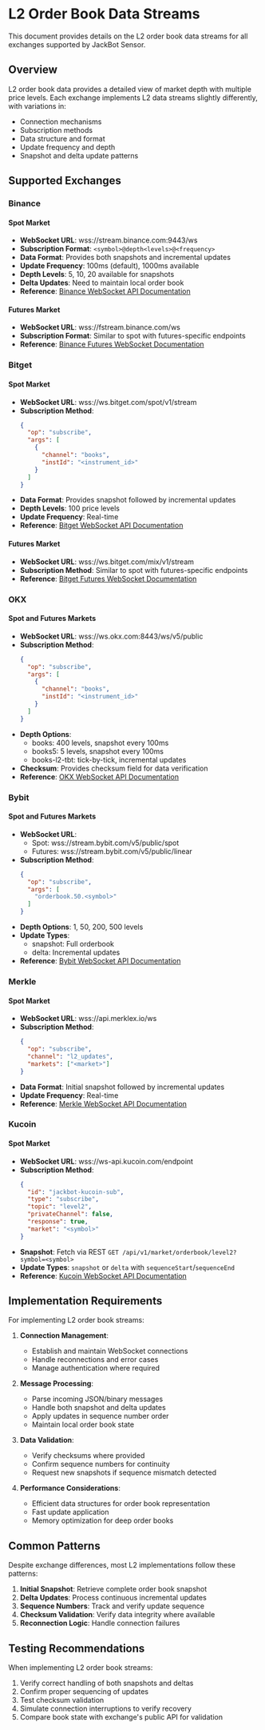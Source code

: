 # L2 Order Book Data Streams

This document provides details on the L2 order book data streams for all exchanges supported by JackBot Sensor.

## Overview

L2 order book data provides a detailed view of market depth with multiple price levels. Each exchange implements L2 data streams slightly differently, with variations in:

- Connection mechanisms
- Subscription methods
- Data structure and format
- Update frequency and depth
- Snapshot and delta update patterns

## Supported Exchanges

### Binance

#### Spot Market
- **WebSocket URL**: wss://stream.binance.com:9443/ws
- **Subscription Format**: `<symbol>@depth<levels>@<frequency>`
- **Data Format**: Provides both snapshots and incremental updates
- **Update Frequency**: 100ms (default), 1000ms available
- **Depth Levels**: 5, 10, 20 available for snapshots
- **Delta Updates**: Need to maintain local order book
- **Reference**: [Binance WebSocket API Documentation](https://binance-docs.github.io/apidocs/spot/en/#diff-depth-stream)

#### Futures Market
- **WebSocket URL**: wss://fstream.binance.com/ws
- **Subscription Format**: Similar to spot with futures-specific endpoints
- **Reference**: [Binance Futures WebSocket Documentation](https://binance-docs.github.io/apidocs/futures/en/#diff-book-depth-streams)

### Bitget

#### Spot Market
- **WebSocket URL**: wss://ws.bitget.com/spot/v1/stream
- **Subscription Method**: 
  ```json
  {
    "op": "subscribe",
    "args": [
      {
        "channel": "books",
        "instId": "<instrument_id>"
      }
    ]
  }
  ```
- **Data Format**: Provides snapshot followed by incremental updates
- **Depth Levels**: 100 price levels
- **Update Frequency**: Real-time
- **Reference**: [Bitget WebSocket API Documentation](https://bitgetlimited.github.io/apidoc/en/spot/#order-book-channel)

#### Futures Market
- **WebSocket URL**: wss://ws.bitget.com/mix/v1/stream
- **Subscription Method**: Similar to spot with futures-specific endpoints
- **Reference**: [Bitget Futures WebSocket Documentation](https://bitgetlimited.github.io/apidoc/en/mix/#order-book-channel)

### OKX

#### Spot and Futures Markets
- **WebSocket URL**: wss://ws.okx.com:8443/ws/v5/public
- **Subscription Method**:
  ```json
  {
    "op": "subscribe",
    "args": [
      {
        "channel": "books",
        "instId": "<instrument_id>"
      }
    ]
  }
  ```
- **Depth Options**: 
  - books: 400 levels, snapshot every 100ms
  - books5: 5 levels, snapshot every 100ms
  - books-l2-tbt: tick-by-tick, incremental updates
- **Checksum**: Provides checksum field for data verification
- **Reference**: [OKX WebSocket API Documentation](https://www.okx.com/docs-v5/en/#websocket-api-market-data-order-book-channel)

### Bybit

#### Spot and Futures Markets
- **WebSocket URL**: 
  - Spot: wss://stream.bybit.com/v5/public/spot
  - Futures: wss://stream.bybit.com/v5/public/linear
- **Subscription Method**:
  ```json
  {
    "op": "subscribe",
    "args": [
      "orderbook.50.<symbol>"
    ]
  }
  ```
- **Depth Options**: 1, 50, 200, 500 levels
- **Update Types**:
  - snapshot: Full orderbook
  - delta: Incremental updates
- **Reference**: [Bybit WebSocket API Documentation](https://bybit-exchange.github.io/docs/v5/websocket/public/orderbook)

### Merkle

#### Spot Market
- **WebSocket URL**: wss://api.merklex.io/ws
- **Subscription Method**:
  ```json
  {
    "op": "subscribe",
    "channel": "l2_updates",
    "markets": ["<market>"]
  }
  ```
- **Data Format**: Initial snapshot followed by incremental updates
- **Update Frequency**: Real-time
- **Reference**: [Merkle WebSocket API Documentation](https://docs.merklex.io/docs/ws-streams/orderbook)

### Kucoin

#### Spot Market
- **WebSocket URL**: wss://ws-api.kucoin.com/endpoint
- **Subscription Method**:
  ```json
  {
    "id": "jackbot-kucoin-sub",
    "type": "subscribe",
    "topic": "level2",
    "privateChannel": false,
    "response": true,
    "market": "<symbol>"
  }
  ```
- **Snapshot**: Fetch via REST `GET /api/v1/market/orderbook/level2?symbol=<symbol>`
- **Update Types**: `snapshot` or `delta` with `sequenceStart`/`sequenceEnd`
- **Reference**: [Kucoin WebSocket API Documentation](https://docs.kucoin.com/#level-2-market-data)

## Implementation Requirements

For implementing L2 order book streams:

1. **Connection Management**:
   - Establish and maintain WebSocket connections
   - Handle reconnections and error cases
   - Manage authentication where required

2. **Message Processing**:
   - Parse incoming JSON/binary messages
   - Handle both snapshot and delta updates
   - Apply updates in sequence number order
   - Maintain local order book state

3. **Data Validation**:
   - Verify checksums where provided
   - Confirm sequence numbers for continuity
   - Request new snapshots if sequence mismatch detected

4. **Performance Considerations**:
   - Efficient data structures for order book representation
   - Fast update application
   - Memory optimization for deep order books

## Common Patterns

Despite exchange differences, most L2 implementations follow these patterns:

1. **Initial Snapshot**: Retrieve complete order book snapshot
2. **Delta Updates**: Process continuous incremental updates
3. **Sequence Numbers**: Track and verify update sequence
4. **Checksum Validation**: Verify data integrity where available
5. **Reconnection Logic**: Handle connection failures

## Testing Recommendations

When implementing L2 order book streams:

1. Verify correct handling of both snapshots and deltas
2. Confirm proper sequencing of updates
3. Test checksum validation
4. Simulate connection interruptions to verify recovery
5. Compare book state with exchange's public API for validation 